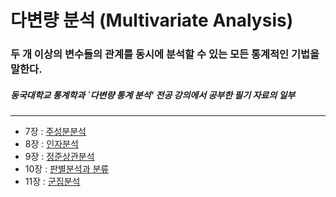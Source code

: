 # 다변량 분석 (Multivariate Analysis)
### 두 개 이상의 변수들의 관계를 동시에 분석할 수 있는 모든 통계적인 기법을 말한다.
##### 동국대학교 통계학과 `다변량 통계 분석' 전공 강의에서 공부한 필기 자료의 일부
---
- 7장 : [주성분분석]()  
- 8장 : [인자분석]()  
- 9장 : [정준상관분석]()  
- 10장 : [판별분석과 분류]()  
- 11장 : [군집분석]()
